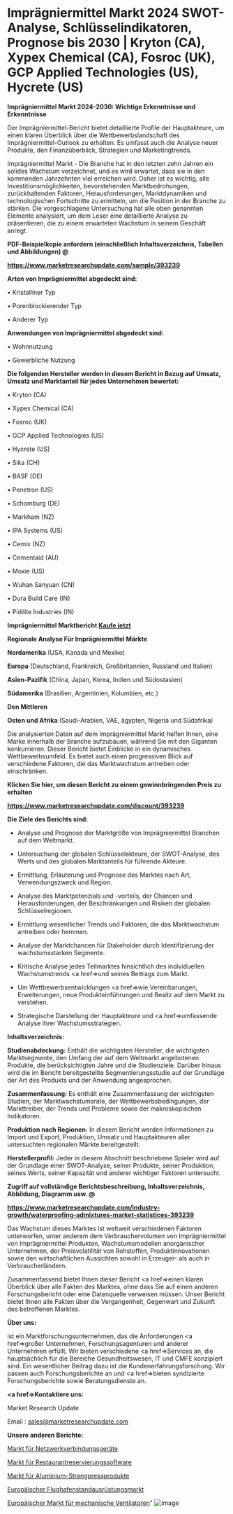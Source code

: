 # Imprägniermittel Markt 2024 SWOT-Analyse, Schlüsselindikatoren, Prognose bis 2030 | Kryton (CA), Xypex Chemical (CA), Fosroc (UK), GCP Applied Technologies (US), Hycrete (US)

<strong>Imprägniermittel Markt 2024-2030: Wichtige Erkenntnisse und Erkenntnisse</strong>

Der Imprägniermittel-Bericht bietet detaillierte Profile der Hauptakteure, um einen klaren Überblick über die Wettbewerbslandschaft des Imprägniermittel-Outlook zu erhalten. Es umfasst auch die Analyse neuer Produkte, den Finanzüberblick, Strategien und Marketingtrends.

Imprägniermittel Markt - Die Branche hat in den letzten zehn Jahren ein solides Wachstum verzeichnet, und es wird erwartet, dass sie in den kommenden Jahrzehnten viel erreichen wird. Daher ist es wichtig, alle Investitionsmöglichkeiten, bevorstehenden Marktbedrohungen, zurückhaltenden Faktoren, Herausforderungen, Marktdynamiken und technologischen Fortschritte zu ermitteln, um die Position in der Branche zu stärken. Die vorgeschlagene Untersuchung hat alle oben genannten Elemente analysiert, um dem Leser eine detaillierte Analyse zu präsentieren, die zu einem erwarteten Wachstum in seinem Geschäft anregt.



<strong><b>PDF-Beispielkopie anfordern (einschließlich Inhaltsverzeichnis, Tabellen und Abbildungen) @ </b></strong>

<strong><a href=https://www.marketresearchupdate.com/sample/393239>

<strong>https://www.marketresearchupdate.com/sample/393239</u></a></strong></strong>



<strong>Arten von Imprägniermittel abgedeckt sind:</strong>

• Kristalliner Typ

• Porenblockierender Typ

• Anderer Typ



<strong>Anwendungen von Imprägniermittel abgedeckt sind:</strong>

• Wohnnutzung

• Gewerbliche Nutzung



<strong>Die folgenden Hersteller werden in diesem Bericht in Bezug auf Umsatz, Umsatz und Marktanteil für jedes Unternehmen bewertet:</strong>

• Kryton (CA)

• Xypex Chemical (CA)

• Fosroc (UK)

• GCP Applied Technologies (US)

• Hycrete (US)

• Sika (CH)

• BASF (DE)

• Penetron (US)

• Schomburg (DE)

• Markham (NZ)

• IPA Systems (US)

• Cemix (NZ)

• Cementaid (AU)

• Moxie (US)

• Wuhan Sanyuan (CN)

• Dura Build Care (IN)

• Pidilite Industries (IN)



<strong>Imprägniermittel Marktbericht <a href=https://www.marketresearchupdate.com/buynow/393239>Kaufe jetzt</a></strong>



<strong>Regionale Analyse Für Imprägniermittel Märkte</strong>



<strong>Nordamerika</strong> (USA, Kanada und Mexiko)



<strong>Europa</strong> (Deutschland, Frankreich, Großbritannien, Russland und Italien)



<strong>Asien-Pazifik</strong> (China, Japan, Korea, Indien und Südostasien)



<strong>Südamerika</strong> (Brasilien, Argentinien, Kolumbien, etc.)



<strong>Den Mittleren</strong> 

<strong>Osten und Afrika</strong> (Saudi-Arabien, VAE, ägypten, Nigeria und Südafrika)

Die analysierten Daten auf dem Imprägniermittel Markt helfen Ihnen, eine Marke innerhalb der Branche aufzubauen, während Sie mit den Giganten konkurrieren. Dieser Bericht bietet Einblicke in ein dynamisches Wettbewerbsumfeld. Es bietet auch einen progressiven Blick auf verschiedene Faktoren, die das Marktwachstum antreiben oder einschränken.



<strong>Klicken Sie hier, um diesen Bericht zu einem gewinnbringenden Preis zu erhalten
</strong>

<strong><a href=https://www.marketresearchupdate.com/discount/393239>https://www.marketresearchupdate.com/discount/393239</b></u></strong></a>



<strong>Die Ziele des Berichts sind:</strong>

- Analyse und Prognose der Marktgröße von Imprägniermittel Branchen auf dem Weltmarkt.

- Untersuchung der globalen Schlüsselakteure, der SWOT-Analyse, des Werts und des globalen Marktanteils für führende Akteure.

- Ermittlung, Erläuterung und Prognose des Marktes nach Art, Verwendungszweck und Region.

- Analyse des Marktpotenzials und -vorteils, der Chancen und Herausforderungen, der Beschränkungen und Risiken der globalen Schlüsselregionen.

- Ermittlung wesentlicher Trends und Faktoren, die das Marktwachstum antreiben oder hemmen.

- Analyse der Marktchancen für Stakeholder durch Identifizierung der wachstumsstarken Segmente.

- Kritische Analyse jedes Teilmarktes hinsichtlich des individuellen Wachstumstrends <a href=>und</a> seines Beitrags zum Markt.

- Um Wettbewerbsentwicklungen <a href=>wie</a> Vereinbarungen, Erweiterungen, neue Produkteinführungen und Besitz auf dem Markt zu verstehen.

- Strategische Darstellung der Hauptakteure und <a href=>umfas</a>sende Analyse ihrer Wachstumsstrategien.



<strong>Inhaltsverzeichnis:</strong>



<strong>Studienabdeckung:</strong> Enthält die wichtigsten Hersteller, die wichtigsten Marktsegmente, den Umfang der auf dem Weltmarkt angebotenen Produkte, die berücksichtigten Jahre und die Studienziele. Darüber hinaus wird die im Bericht bereitgestellte Segmentierungsstudie auf der Grundlage der Art des Produkts und der Anwendung angesprochen.



<strong>Zusammenfassung:</strong> Es enthält eine Zusammenfassung der wichtigsten Studien, der Marktwachstumsrate, der Wettbewerbsbedingungen, der Markttreiber, der Trends und Probleme sowie der makroskopischen Indikatoren.



<strong>Produktion nach Regionen:</strong> In diesem Bericht werden Informationen zu Import und Export, Produktion, Umsatz und Hauptakteuren aller untersuchten regionalen Märkte bereitgestellt.



<strong>Herstellerprofil:</strong> Jeder in diesem Abschnitt beschriebene Spieler wird auf der Grundlage einer SWOT-Analyse, seiner Produkte, seiner Produktion, seines Werts, seiner Kapazität und anderer wichtiger Faktoren untersucht.



<strong><b>Zugriff auf vollständige Berichtsbeschreibung, Inhaltsverzeichnis, Abbildung, Diagramm usw. @ </b></strong>

<strong><a href=https://www.marketresearchupdate.com/industry-growth/waterproofing-admixtures-market-statistices-393239>https://www.marketresearchupdate.com/industry-growth/waterproofing-admixtures-market-statistices-393239</a></strong>

Das Wachstum dieses Marktes ist weltweit verschiedenen Faktoren unterworfen, unter anderem dem Verbrauchervolumen von Imprägniermittel von Imprägniermittel Produkten, Wachstumsmodellen anorganischer Unternehmen, der Preisvolatilität von Rohstoffen, Produktinnovationen sowie den wirtschaftlichen Aussichten sowohl in Erzeuger- als auch in Verbraucherländern.

Zusammenfassend bietet Ihnen dieser Bericht <a href=>einen</a> klaren Überblick über alle Fakten des Marktes, ohne dass Sie auf einen anderen Forschungsbericht oder eine Datenquelle verweisen müssen. Unser Bericht bietet Ihnen alle Fakten über die Vergangenheit, Gegenwart und Zukunft des betroffenen Marktes.



<strong>Über uns:</strong>

 ist ein Marktforschungsunternehmen, das die Anforderungen <a href=>großer</a> Unternehmen, Forschungsagenturen und anderer Unternehmen erfüllt. Wir bieten verschiedene <a href=>Services</a> an, die hauptsächlich für die Bereiche Gesundheitswesen, IT und CMFE konzipiert sind. Ein wesentlicher Beitrag dazu ist die Kundenerfahrungsforschung. Wir passen auch Forschungsberichte an und <a href=>bieten</a> syndizierte Forschungsberichte sowie Beratungsdienste an.



<strong><a href=>Kontaktiere uns:</a></strong>

Market Research Update

Email : sales@marketresearchupdate.com



<strong>Unsere anderen Berichte:</strong>

<a href=https://www.linkedin.com/pulse/network-connection-device-market-2023-latest>Markt für Netzwerkverbindungsgeräte</a>

<a href=https://www.linkedin.com/pulse/restaurant-reservations-software-market-2023>Markt für Restaurantreservierungssoftware</a>

<a href=https://www.linkedin.com/pulse/aluminum-extruded-product-market-size-trends>Markt für Aluminium-Strangpressprodukte</a>

<a href=https://www.linkedin.com/pulse/europe-airport-stands-equipment-market-2023-huge>Europäischer Flughafenstandausrüstungsmarkt</a>

<a href=https://www.linkedin.com/pulse/europe-mechanical-fans-market-2023-top-industry-trend>Europäischer Markt für mechanische Ventilatoren</a>"
![image](https://github.com/Gayatrikarjule/Market-Analysis-360/assets/97346546/47320d06-5369-4da9-8764-fef7de796bac)
